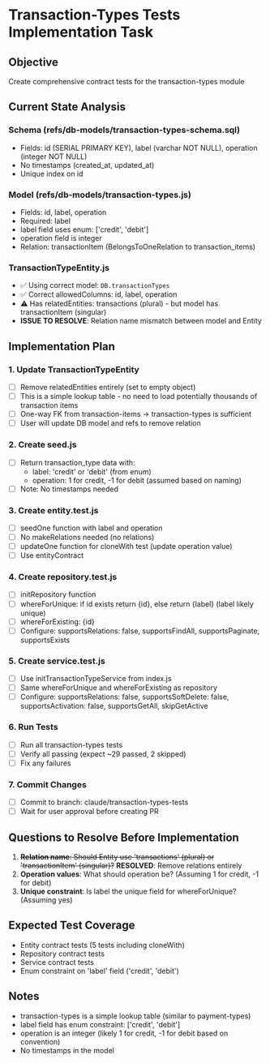# Transaction-Types Tests Implementation Task

## Objective
Create comprehensive contract tests for the transaction-types module

## Current State Analysis

### Schema (refs/db-models/transaction-types-schema.sql)
- Fields: id (SERIAL PRIMARY KEY), label (varchar NOT NULL), operation (integer NOT NULL)
- No timestamps (created_at, updated_at)
- Unique index on id

### Model (refs/db-models/transaction-types.js)
- Fields: id, label, operation
- Required: label
- label field uses enum: ['credit', 'debit']
- operation field is integer
- Relation: transactionItem (BelongsToOneRelation to transaction_items)

### TransactionTypeEntity.js
- ✅ Using correct model: `DB.transactionTypes`
- ✅ Correct allowedColumns: id, label, operation
- ⚠️ Has relatedEntities: transactions (plural) - but model has transactionItem (singular)
- **ISSUE TO RESOLVE**: Relation name mismatch between model and Entity

## Implementation Plan

### 1. Update TransactionTypeEntity
- [ ] Remove relatedEntities entirely (set to empty object)
- [ ] This is a simple lookup table - no need to load potentially thousands of transaction items
- [ ] One-way FK from transaction-items → transaction-types is sufficient
- [ ] User will update DB model and refs to remove relation

### 2. Create seed.js
- [ ] Return transaction_type data with:
  - label: 'credit' or 'debit' (from enum)
  - operation: 1 for credit, -1 for debit (assumed based on naming)
- [ ] Note: No timestamps needed

### 3. Create entity.test.js
- [ ] seedOne function with label and operation
- [ ] No makeRelations needed (no relations)
- [ ] updateOne function for cloneWith test (update operation value)
- [ ] Use entityContract

### 4. Create repository.test.js
- [ ] initRepository function
- [ ] whereForUnique: if id exists return {id}, else return {label} (label likely unique)
- [ ] whereForExisting: {id}
- [ ] Configure: supportsRelations: false, supportsFindAll, supportsPaginate, supportsExists

### 5. Create service.test.js
- [ ] Use initTransactionTypeService from index.js
- [ ] Same whereForUnique and whereForExisting as repository
- [ ] Configure: supportsRelations: false, supportsSoftDelete: false, supportsActivation: false, supportsGetAll, skipGetActive

### 6. Run Tests
- [ ] Run all transaction-types tests
- [ ] Verify all passing (expect ~29 passed, 2 skipped)
- [ ] Fix any failures

### 7. Commit Changes
- [ ] Commit to branch: claude/transaction-types-tests
- [ ] Wait for user approval before creating PR

## Questions to Resolve Before Implementation
1. ~~**Relation name**: Should Entity use 'transactions' (plural) or 'transactionItem' (singular)?~~ **RESOLVED**: Remove relations entirely
2. **Operation values**: What should operation be? (Assuming 1 for credit, -1 for debit)
3. **Unique constraint**: Is label the unique field for whereForUnique? (Assuming yes)

## Expected Test Coverage
- Entity contract tests (5 tests including cloneWith)
- Repository contract tests
- Service contract tests
- Enum constraint on 'label' field ('credit', 'debit')

## Notes
- transaction-types is a simple lookup table (similar to payment-types)
- label field has enum constraint: ['credit', 'debit']
- operation is an integer (likely 1 for credit, -1 for debit based on convention)
- No timestamps in the model

